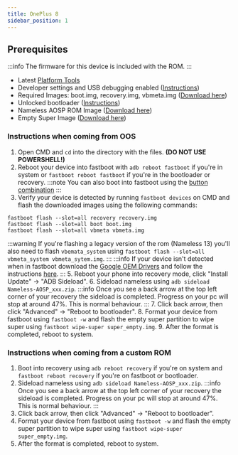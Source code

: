 ```yaml
---
title: OnePlus 8
sidebar_position: 1
---
```


## Prerequisites

:::info
The firmware for this device is included with the ROM.
:::
- Latest [Platform Tools](/docs/faq.md#links)
- Developer settings and USB debugging enabled ([Instructions](/docs/faq.md#enabling-developer-options))
- Required Images: boot.img, recovery.img, vbmeta.img ([Download here](/docs/getting-started/downloads/oneplus/instantnoodle.md))
- Unlocked bootloader ([Instructions](/docs/faq.md#how-to-unlock-bootloader))
- Nameless AOSP ROM Image ([Download here](/docs/getting-started/downloads/oneplus/instantnoodle.md))
- Empty Super Image ([Download here](https://mirrorbits.lineageos.org/full/lemonadep/20240429/super_empty.img))

### Instructions when coming from OOS

1. Open CMD and `cd` into the directory with the files. **(DO NOT USE POWERSHELL!)**
2. Reboot your device into fastboot with `adb reboot fastboot` if you're in system or `fastboot reboot fastboot` if you're in the bootloader or recovery.
:::note
You can also boot into fastboot using the [button combination](/docs/faq.md#button-combinations)
:::
3. Verify your device is detected by running `fastboot devices` on CMD and flash the downloaded images using the following commands:
```
fastboot flash --slot=all recovery recovery.img
fastboot flash --slot=all boot boot.img
fastboot flash --slot=all vbmeta vbmeta.img
``` 
:::warning
If you're flashing a legacy version of the rom (Nameless 13) you'll also need to flash `vbemata_system` using `fastboot flash --slot=all vbmeta_system vbmeta_sytem.img`.
:::
:::info
If your device isn't detected when in fastboot download the [Google OEM Drivers](/docs/faq.md#links) and follow the instructions [here](/docs/faq.md#installing-google-usb-drivers).
:::
5. Reboot your phone into recovery mode, click "Install Update" -> "ADB Sideload".
6. Sideload nameless using `adb sideload Nameless-AOSP_xxx.zip`.
:::info
Once you see a back arrow at the top left corner of your recovery the sideload is completed. Progress on your pc will stop at around 47%. This is normal behaviour.
:::
7. Click back arrow, then click "Advanced" -> "Reboot to bootloader".
8. Format your device from fastboot using `fastboot -w` and flash the empty super partition to wipe super using `fastboot wipe-super super_empty.img`.
9. After the format is completed, reboot to system.

### Instructions when coming from a custom ROM

1. Boot into recovery using `adb reboot recovery` if you're on system and `fastboot reboot recovery` if you're on fastboot or bootloader.
2. Sideload nameless using `adb sideload Nameless-AOSP_xxx.zip`.
:::info
Once you see a back arrow at the top left corner of your recovery the sideload is completed. Progress on your pc will stop at around 47%. This is normal behaviour.
:::
3. Click back arrow, then click "Advanced" -> "Reboot to bootloader".
4. Format your device from fastboot using `fastboot -w` and flash the empty super partition to wipe super using `fastboot wipe-super super_empty.img`.
5. After the format is completed, reboot to system.
